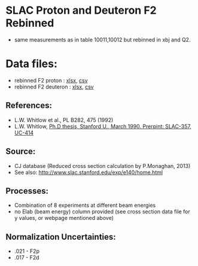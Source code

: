 # SLAC Proton and Deuteron F2 Rebinned
* same measurements as in table 10011,10012 but rebinned in xbj and Q2.
#
# Data files: 
  * rebinned F2    proton     : [xlsx](../dataframe/10012.xlsx), [csv](../dataframe/csv/10012.csv)   
  * rebinned F2    deuteron   : [xlsx](../dataframe/10013.xlsx), [csv](../dataframe/csv/10013.csv)   

## References:
  * L.W. Whitlow et al., PL B282, 475 (1992)
  * L.W. Whitlow, [Ph.D thesis, Stanford U., March 1990. Prerpint: SLAC-357, UC-414](http://slac.stanford.edu/pubs/slacreports/reports11/slac-r-357.pdf)
  
## Source: 
  * CJ database (Reduced cross section calculation by P.Monaghan, 2013)
  * See also: http://www.slac.stanford.edu/exp/e140/home.html

## Processes:
  * Combination of 8 experiments at different beam energies
  * no Elab (beam energy) column provided (see cross section data file for y values, or webpage mentioned above)

## Normalization Uncertainties:
  * .021 - F2p
  * .017 - F2d
